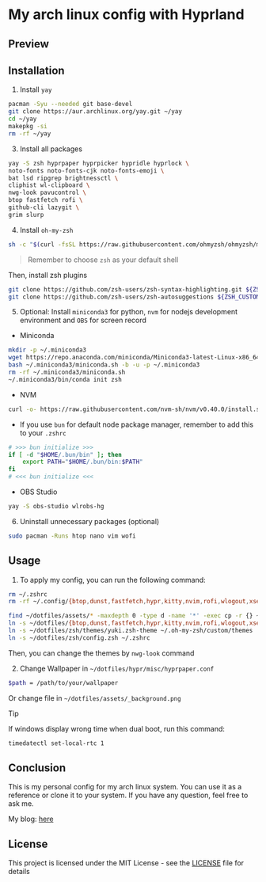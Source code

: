 # My arch linux config with Hyprland

## Preview

## Installation

1. Install `yay`

```bash
pacman -Syu --needed git base-devel
git clone https://aur.archlinux.org/yay.git ~/yay
cd ~/yay
makepkg -si
rm -rf ~/yay
```

3. Install all packages

```bash
yay -S zsh hyprpaper hyprpicker hypridle hyprlock \
noto-fonts noto-fonts-cjk noto-fonts-emoji \
bat lsd ripgrep brightnessctl \
cliphist wl-clipboard \
nwg-look pavucontrol \
btop fastfetch rofi \
github-cli lazygit \
grim slurp
```

4. Install `oh-my-zsh`

```bash
sh -c "$(curl -fsSL https://raw.githubusercontent.com/ohmyzsh/ohmyzsh/master/tools/install.sh)"
```

> Remember to choose `zsh` as your default shell

Then, install zsh plugins

```bash
git clone https://github.com/zsh-users/zsh-syntax-highlighting.git ${ZSH_CUSTOM:-~/.oh-my-zsh/custom}/plugins/zsh-syntax-highlighting
git clone https://github.com/zsh-users/zsh-autosuggestions ${ZSH_CUSTOM:-~/.oh-my-zsh/custom}/plugins/zsh-autosuggestions
```

5. Optional: Install `miniconda3` for python, `nvm` for nodejs development environment and `OBS` for screen record

- Miniconda

```bash
mkdir -p ~/.miniconda3
wget https://repo.anaconda.com/miniconda/Miniconda3-latest-Linux-x86_64.sh -O ~/.miniconda3/miniconda.sh
bash ~/.miniconda3/miniconda.sh -b -u -p ~/.miniconda3
rm -rf ~/.miniconda3/miniconda.sh
~/.miniconda3/bin/conda init zsh
```

- NVM

```bash
curl -o- https://raw.githubusercontent.com/nvm-sh/nvm/v0.40.0/install.sh | bash
```

- If you use `bun` for default node package manager, remember to add this to your `.zshrc`

```bash
# >>> bun initialize >>>
if [ -d "$HOME/.bun/bin" ]; then
    export PATH="$HOME/.bun/bin:$PATH"
fi
# <<< bun initialize <<<
```

- OBS Studio

```bash
yay -S obs-studio wlrobs-hg
```

6. Uninstall unnecessary packages (optional)

```bash
sudo pacman -Runs htop nano vim wofi
```

## Usage

1. To apply my config, you can run the following command:

```bash
rm ~/.zshrc
rm -rf ~/.config/{btop,dunst,fastfetch,hypr,kitty,nvim,rofi,wlogout,xsettingsd}

find ~/dotfiles/assets/* -maxdepth 0 -type d -name '*' -exec cp -r {} ~/.local/share \;
ln -s ~/dotfiles/{btop,dunst,fastfetch,hypr,kitty,nvim,rofi,wlogout,xsettingsd} ~/.config
ln -s ~/dotfiles/zsh/themes/yuki.zsh-theme ~/.oh-my-zsh/custom/themes
ln -s ~/dotfiles/zsh/config.zsh ~/.zshrc
```

Then, you can change the themes by `nwg-look` command

2. Change Wallpaper in `~/dotfiles/hypr/misc/hyprpaper.conf`

```bash
$path = /path/to/your/wallpaper
```

Or change file in `~/dotfiles/assets/_background.png`

> [!TIP]
> If windows display wrong time when dual boot, run this command:

```bash
timedatectl set-local-rtc 1
```

## Conclusion

This is my personal config for my arch linux system. You can use it as a reference or clone it to your system. If you have any question, feel free to ask me.

My blog: [here](https://tiesen.id.vn/blogs/arch-linux-hyprland-setup/)

## License

This project is licensed under the MIT License - see the [LICENSE](LICENSE.md) file for details
